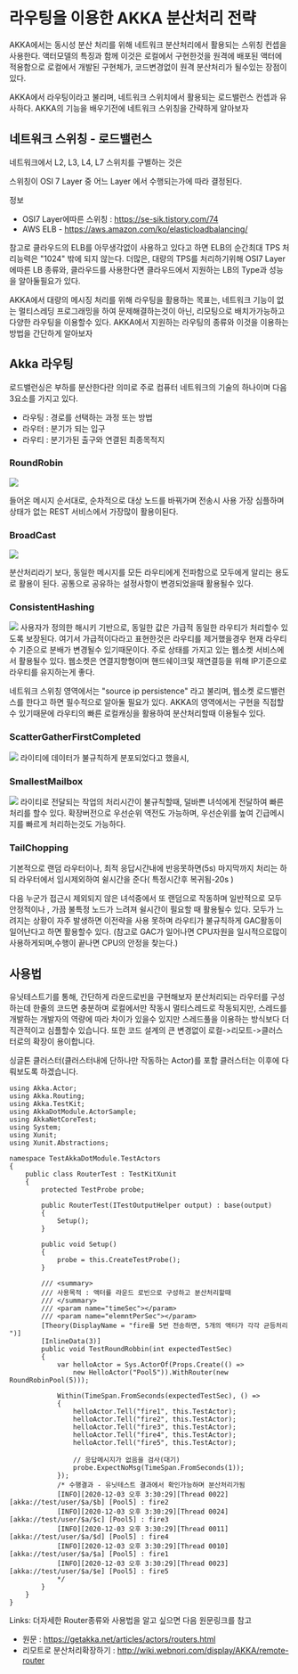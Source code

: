 ﻿# 라우팅을 이용한 AKKA 분산처리 전략

AKKA에서는 동시성 분산 처리를 위해 네트워크 분산처리에서 활용되는
스위칭 컨셉을 사용한다. 
액터모델의 특징과 함께 이것은  로컬에서 구현한것을 원격에 배포된 액터에 적용함으로 
로컬에서 개발된 구현체가, 코드변경없이 원격 분산처리가 될수있는 장점이 있다.

AKKA에서 라우팅이라고 불리며, 네트워크 스위치에서 활용되는 로드밸런스
컨셉과 유사하다. AKKA의 기능을 배우기전에 네트워크 스위칭을 간략하게 알아보자

## 네트워크 스위칭 - 로드밸런스

네트워크에서 L2, L3, L4, L7 스위치를 구별하는 것은 

스위칭이 OSI 7 Layer 중 어느 Layer 에서 수행되는가에 따라 결정된다. 

정보 
- OSI7 Layer에따른 스위칭 :  https://se-sik.tistory.com/74
- AWS ELB -  https://aws.amazon.com/ko/elasticloadbalancing/

참고로 클라우드의 ELB를 아무생각없이 사용하고 있다고 하면 
ELB의 순간최대 TPS 처리능력은 "1024" 밖에 되지 않는다.
더많은, 대량의 TPS를 처리하기위해 OSI7 Layer에따른 LB 종류와, 
클라우드를 사용한다면 클라우드에서 지원하는 LB의 Type과 성능을 알아둘필요가 있다.


AKKA에서 대량의 메시징 처리를 위해 라우팅을 활용하는 목표는, 네트워크 기능이 없는
멀티스레딩 프로그래밍을 하여 문제해결하는것이 아닌, 리모팅으로 배치가가능하고 다양한 라우팅을 이용할수 있다.
AKKA에서 지원하는 라우팅의 종류와 이것을 이용하는 방법을 간단하게 알아보자

## Akka 라우팅

로드밸런싱은 부하를 분산한다란 의미로 주로 컴퓨터 네트워크의 기술의 하나이며
다음 3요소를 가지고 있다.

- 라우팅 : 경로를 선택하는 과정 또는 방법
- 라우터 : 분기가 되는 입구
- 라우티 : 분기가된 출구와 연결된 최종목적지

### RoundRobin
![](router-roudrobin.png)

 들어온 메시지 순서대로, 순차적으로 대상 노드를 바꿔가며 전송시 사용 가장 심플하며 상태가 없는 REST 서비스에서 가장많이 활용이된다.

### BroadCast
![](router-broadcast.png)

분산처리라기 보다, 동일한 메시지를 모든 라우티에게 전파함으로 모두에게 알리는 용도로 활용이 된다.
공통으로 공유하는 설정사항이 변경되었을때 활용될수 있다.

### ConsistentHashing
![](router-ConsistentHashing.png)
사용자가 정의한 해시키 기반으로, 동일한 값은 가급적 동일한 라우티가 처리할수 있도록 보장된다.
여기서 가급적이다라고 표현한것은 라우티를 제거했을경우 현재 라우티수 기준으로 분배가 변경될수 있기때문이다.
주로 상태를 가지고 있는 웹소켓 서비스에서 활용될수 있다. 웹소켓은 연결지향형이며 핸드쉐이크및
재연결등을 위해 IP기준으로 라우티를 유지하는게 좋다.

네트워크 스위칭 영역에서는 "source ip persistence" 라고 불리며, 웹소켓 로드밸런스를 한다고 하면 필수적으로 알아둘 필요가 있다.
AKKA의 영역에서는 구현을 직접할수 있기때문에 라우티의 빠른 로컬캐싱을 활용하여 분산처리할때 이용될수 있다.


### ScatterGatherFirstCompleted
![](router-ScatterGatherFirstCompleted.png)
라이티에 데이터가 불규칙하게 분포되었다고 했을시, 


### SmallestMailbox
![](router-SmallestMailbox.png)
라이티로 전달되는 작업의 처리시간이 불규칙할때, 덜바쁜 녀석에게 전달하여 빠른처리를 할수 있다.
확장버전으로 우선순위 역전도 가능하며, 우선순위를 높여 긴급메시지를 빠르게 처리하는것도 가능하다.

### TailChopping
기본적으로 랜덤 라우터이나, 최적 응답시간내에 반응못하면(5s)
마지막까지 처리는 하되 라우터에서 임시제외하여 쉴시간을 준다( 특정시간후 복귀됨-20s )

다음 누군가 접근시 제외되지 않은 녀석중에서 또 랜덤으로 작동하며
일반적으로 모두 안정적이나 , 가끔 불특정 노드가 느려져 쉴시간이 필요할 때 활용될수 있다.
모두가 느려지는 상황이 자주 발생하면 이전략을 사용 못하며 
라우티가 불규칙하게 GAC활동이 일어난다고 하면 활용할수 있다. (참고로 GAC가 일어나면 CPU자원을 일시적으로많이 사용하게되며,수행이 끝나면 CPU의 안정을 찾는다.)


## 사용법

유닛테스트기를 통해, 간단하게 라운드로빈을 구현해보자
분산처리되는 라우터를 구성하는데 한줄의 코드면 충분하며
로컬에서만 작동시 멀티스레드로 작동되지만, 
스레드를 개발하는 개발자의 역량에 따라 차이가 있을수 있지만
스레드풀을 이용하는 방식보다 더 직관적이고 심플할수 있습니다.
또한 코드 설계의 큰 변경없이 로컬->리모트->클러스터로의 확장이 용이합니다.


싱글톤 클러스터(클러스터내에 단하나만 작동하는 Actor)를 포함 클러스터는 이후에 다뤄보도록 하겠습니다.


    using Akka.Actor;
    using Akka.Routing;
    using Akka.TestKit;
    using AkkaDotModule.ActorSample;
    using AkkaNetCoreTest;
    using System;
    using Xunit;
    using Xunit.Abstractions;

    namespace TestAkkaDotModule.TestActors
    {
        public class RouterTest : TestKitXunit
        {
            protected TestProbe probe;

            public RouterTest(ITestOutputHelper output) : base(output)
            {
                Setup();
            }

            public void Setup()
            {         
                probe = this.CreateTestProbe();
            }

            /// <summary>
            /// 사용목적 : 액터를 라운드 로빈으로 구성하고 분산처리할때
            /// </summary>
            /// <param name="timeSec"></param>
            /// <param name="elemntPerSec"></param>
            [Theory(DisplayName = "fire를 5번 전송하면, 5개의 액터가 각각 균등처리 ")]
            [InlineData(3)]
            public void TestRoundRobbin(int expectedTestSec) 
            {
                var helloActor = Sys.ActorOf(Props.Create(() => 
                    new HelloActor("Pool5")).WithRouter(new RoundRobinPool(5)));

                Within(TimeSpan.FromSeconds(expectedTestSec), () =>
                {                
                    helloActor.Tell("fire1", this.TestActor);
                    helloActor.Tell("fire2", this.TestActor);
                    helloActor.Tell("fire3", this.TestActor);
                    helloActor.Tell("fire4", this.TestActor);
                    helloActor.Tell("fire5", this.TestActor);
                
                    // 응답메시지가 없음을 검사(대기)
                    probe.ExpectNoMsg(TimeSpan.FromSeconds(1));
                });
                /* 수행결과 - 유닛테스트 결과에서 확인가능하며 분산처리가됨 
                [INFO][2020-12-03 오후 3:30:29][Thread 0022][akka://test/user/$a/$b] [Pool5] : fire2
                [INFO][2020-12-03 오후 3:30:29][Thread 0024][akka://test/user/$a/$c] [Pool5] : fire3
                [INFO][2020-12-03 오후 3:30:29][Thread 0011][akka://test/user/$a/$d] [Pool5] : fire4
                [INFO][2020-12-03 오후 3:30:29][Thread 0010][akka://test/user/$a/$a] [Pool5] : fire1
                [INFO][2020-12-03 오후 3:30:29][Thread 0023][akka://test/user/$a/$e] [Pool5] : fire5
                */
            }
        }
    }



Links: 더자세한 Router종류와 사용법을 알고 싶으면 다음 원문링크를 참고
- 원문 : https://getakka.net/articles/actors/routers.html
- 리모트로 분산처리확장하기 : http://wiki.webnori.com/display/AKKA/remote-router
